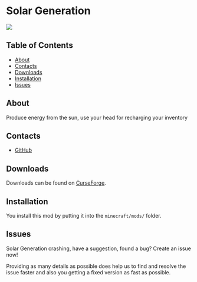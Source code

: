 # Solar Generation 
![](https://github.com/Edivad99/SolarGeneration/workflows/Java%20CI%20with%20Gradle/badge.svg?branch=1.15.x)
## Table of Contents

* [About](#about)
* [Contacts](#contacts)
* [Downloads](#downloads)
* [Installation](#installation)
* [Issues](#issues)

## About

Produce energy from the sun, use your head for recharging your inventory

## Contacts
* [GitHub](https://github.com/Edivad99/SolarGeneration)

## Downloads

Downloads can be found on [CurseForge](https://www.curseforge.com/minecraft/mc-mods/solargeneration).

## Installation

You install this mod by putting it into the `minecraft/mods/` folder.

## Issues

Solar Generation crashing, have a suggestion, found a bug?  Create an issue now!

Providing as many details as possible does help us to find and resolve the issue faster and also you getting a fixed version as fast as possible.
